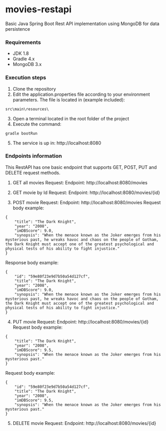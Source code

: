 # movies-restapi
Basic Java Spring Boot Rest API implementation using MongoDB for data persistence

### Requirements
* JDK 1.8
* Gradle 4.x
* MongoDB 3.x

### Execution steps
1) Clone the repository
2) Edit the application.properties file according to your environment parameters. The file is located in (example included):
```
src\main\resources\
```
3) Open a terminal located in the root folder of the project
4) Execute the command:
```
gradle bootRun
```
5) The service is up in: http://localhost:8080

### Endpoints information
This RestAPI has one basic endpoint that supports GET, POST, PUT and DELETE request methods.

1) GET all movies Request:
Endpoint: http://localhost:8080/movies

2) GET movie by Id Request:
Endpoint: http://localhost:8080/movies/{id}

3) POST movie Request:
Endpoint: http://localhost:8080/movies
Request body example:
```
{
	"title": "The Dark Knight",
	"year": "2008",
	"imDBScore": 9.0,
	"synopsis": "When the menace known as the Joker emerges from his mysterious past, he wreaks havoc and chaos on the people of Gotham, the Dark Knight must accept one of the greatest psychological and physical tests of his ability to fight injustice."
}
```
Response body example:
```
{
	"id": "59e80f23e9d7b50a54d127cf",
	"title": "The Dark Knight",
	"year": "2008",
	"imDBScore": 9.0,
	"synopsis": "When the menace known as the Joker emerges from his mysterious past, he wreaks havoc and chaos on the people of Gotham, the Dark Knight must accept one of the greatest psychological and physical tests of his ability to fight injustice."
}
```

4) PUT movie Request:
Endpoint: http://localhost:8080/movies/{id}
Request body example:
```
{
	"title": "The Dark Knight",
	"year": "2008",
	"imDBScore": 9.5,
	"synopsis": "When the menace known as the Joker emerges from his mysterious past."
}
```
Request body example:
```
{
	"id": "59e80f23e9d7b50a54d127cf",
	"title": "The Dark Knight",
	"year": "2008",
	"imDBScore": 9.5,
	"synopsis": "When the menace known as the Joker emerges from his mysterious past."
}
```

5) DELETE movie Request:
Endpoint: http://localhost:8080/movies/{id}

